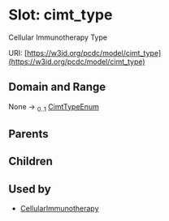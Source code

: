 
# Slot: cimt_type


Cellular Immunotherapy Type

URI: [https://w3id.org/pcdc/model/cimt_type](https://w3id.org/pcdc/model/cimt_type)


## Domain and Range

None &#8594;  <sub>0..1</sub> [CimtTypeEnum](CimtTypeEnum.md)

## Parents


## Children


## Used by

 * [CellularImmunotherapy](CellularImmunotherapy.md)
